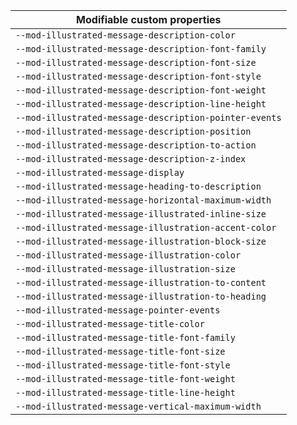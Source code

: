 | Modifiable custom properties                           |
| ------------------------------------------------------ |
| `--mod-illustrated-message-description-color`          |
| `--mod-illustrated-message-description-font-family`    |
| `--mod-illustrated-message-description-font-size`      |
| `--mod-illustrated-message-description-font-style`     |
| `--mod-illustrated-message-description-font-weight`    |
| `--mod-illustrated-message-description-line-height`    |
| `--mod-illustrated-message-description-pointer-events` |
| `--mod-illustrated-message-description-position`       |
| `--mod-illustrated-message-description-to-action`      |
| `--mod-illustrated-message-description-z-index`        |
| `--mod-illustrated-message-display`                    |
| `--mod-illustrated-message-heading-to-description`     |
| `--mod-illustrated-message-horizontal-maximum-width`   |
| `--mod-illustrated-message-illustrated-inline-size`    |
| `--mod-illustrated-message-illustration-accent-color`  |
| `--mod-illustrated-message-illustration-block-size`    |
| `--mod-illustrated-message-illustration-color`         |
| `--mod-illustrated-message-illustration-size`          |
| `--mod-illustrated-message-illustration-to-content`    |
| `--mod-illustrated-message-illustration-to-heading`    |
| `--mod-illustrated-message-pointer-events`             |
| `--mod-illustrated-message-title-color`                |
| `--mod-illustrated-message-title-font-family`          |
| `--mod-illustrated-message-title-font-size`            |
| `--mod-illustrated-message-title-font-style`           |
| `--mod-illustrated-message-title-font-weight`          |
| `--mod-illustrated-message-title-line-height`          |
| `--mod-illustrated-message-vertical-maximum-width`     |
